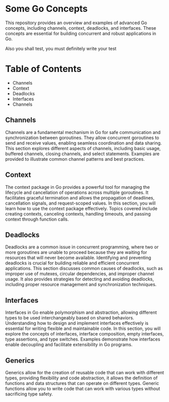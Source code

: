 
# Some Go Concepts

This repository provides an overview and examples of advanced Go concepts, including channels, context, deadlocks, and interfaces. These concepts are essential for building concurrent and robust applications in Go.

Also you shall test, you must definitely write your test

# Table of Contents

* Channels
* Context
* Deadlocks
* Interfaces
* Channels

## Channels
Channels are a fundamental mechanism in Go for safe communication and synchronization between goroutines. They allow concurrent goroutines to send and receive values, enabling seamless coordination and data sharing.
This section explores different aspects of channels, including basic usage, buffered channels, closing channels, and select statements. Examples are provided to illustrate common channel patterns and best practices.

## Context

The context package in Go provides a powerful tool for managing the lifecycle and cancellation of operations across multiple goroutines. It facilitates graceful termination and allows the propagation of deadlines, cancellation signals, and request-scoped values.
In this section, you will learn how to use the context package effectively. Topics covered include creating contexts, canceling contexts, handling timeouts, and passing context through function calls.

## Deadlocks

Deadlocks are a common issue in concurrent programming, where two or more goroutines are unable to proceed because they are waiting for resources that will never become available. Identifying and preventing deadlocks is crucial for building reliable and efficient concurrent applications.
This section discusses common causes of deadlocks, such as improper use of mutexes, circular dependencies, and improper channel usage. It also provides strategies for detecting and avoiding deadlocks, including proper resource management and synchronization techniques.

## Interfaces

Interfaces in Go enable polymorphism and abstraction, allowing different types to be used interchangeably based on shared behaviors. Understanding how to design and implement interfaces effectively is essential for writing flexible and maintainable code.
In this section, you will explore the concepts of interfaces, interface composition, empty interfaces, type assertions, and type switches. Examples demonstrate how interfaces enable decoupling and facilitate extensibility in Go programs.

## Generics

Generics allow for the creation of reusable code that can work with different types, providing flexibility and code abstraction, it allows the definition of functions and data structures that can operate on different types.
Generic functions allow you to write code that can work with various types without sacrificing type safety.
